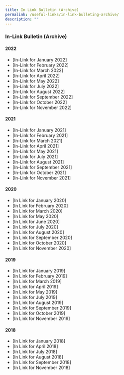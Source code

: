 ```yaml
---
title: In Link Bulletin (Archive)
permalink: /useful-links/in-link-bulleting-archive/
description: ""
---
```

### **In-Link Bulletin (Archive)**
#### **2022**
* [In-Link for January 2022]
* [In-Link for February 2022]
* [In-Link for March 2022]
* [In-Link for April 2022]
* [In-Link for May 2022]
* [In-Link for July 2022]
* [In-Link for August 2022]
* [In-Link for September 2022]
* [In-Link for October 2022]
* [In-Link for November 2022]

#### **2021**
* [In-Link for January 2021]
* [In-Link for February 2021]
* [In-Link for March 2021]
* [In-Link for April 2021]
* [In-Link for May 2021]
* [In-Link for July 2021]
* [In-Link for August 2021]
* [In-Link for September 2021]
* [In-Link for October 2021]
* [In-Link for November 2021]

#### **2020**
* [In Link for January 2020]
* [In Link for February 2020]
* [In Link for March 2020]
* [In Link for May 2020]
* [In Link for June 2020]
* [In Link for July 2020]
* [In Link for August 2020]
* [In Link for September 2020]
* [In Link for October 2020]
* [In Link for November 2020]

#### **2019**
* [In Link for January 2019]
* [In Link for February 2019]
* [In Link for March 2019]
* [In Link for April 2019]
* [In Link for May 2019]
* [In Link for July 2019]
* [In Link for August 2019]
* [In Link for September 2019]
* [In Link for October 2019]
* [In Link for November 2019]

#### **2018**
* [In Link for January 2018]
* [In Link for April 2018]
* [In Link for July 2018]
* [In Link for August 2018]
* [In Link for September 2018]
* [In Link for November 2018]